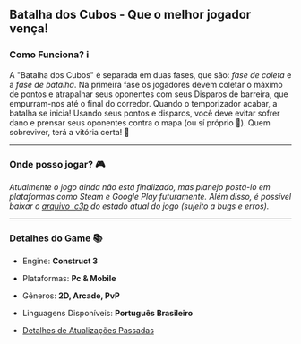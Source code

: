 ## Batalha dos Cubos - Que o melhor jogador vença!

### Como Funciona? ℹ️
A "Batalha dos Cubos" é separada em duas fases, que são: _fase de coleta_ e a _fase de batalha_. Na primeira fase os jogadores devem coletar o máximo de pontos e atrapalhar seus oponentes com seus Disparos de barreira, que empurram-nos até o final do corredor. Quando o temporizador acabar, a batalha se inicia! Usando seus pontos e disparos, você deve evitar sofrer dano e prensar seus oponentes contra o mapa (ou sí próprio 👀). Quem sobreviver, terá a vitória certa! 🎉

---
### Onde posso jogar? 🎮
_Atualmente o jogo ainda não está finalizado, mas planejo postá-lo em plataformas como Steam e Google Play futuramente. Além disso, é possível baixar o [arquivo .c3p](https://drive.google.com/file/d/1s9J9ExDqJZYOBZiWFSCQe7IwOo2-3oQ3/view?usp=drive_link) do estado atual do jogo (sujeito a bugs e erros)._

---
### Detalhes do Game 📚

- Engine: **Construct 3**

- Plataformas: **Pc & Mobile**

- Gêneros: **2D, Arcade, PvP**

- Linguagens Disponíveis: **Português Brasileiro**

- [Detalhes de Atualizações Passadas](https://github.com/ThayTTG/Batalha-dos-Cubos/blob/main/Atualizações.md)
  
